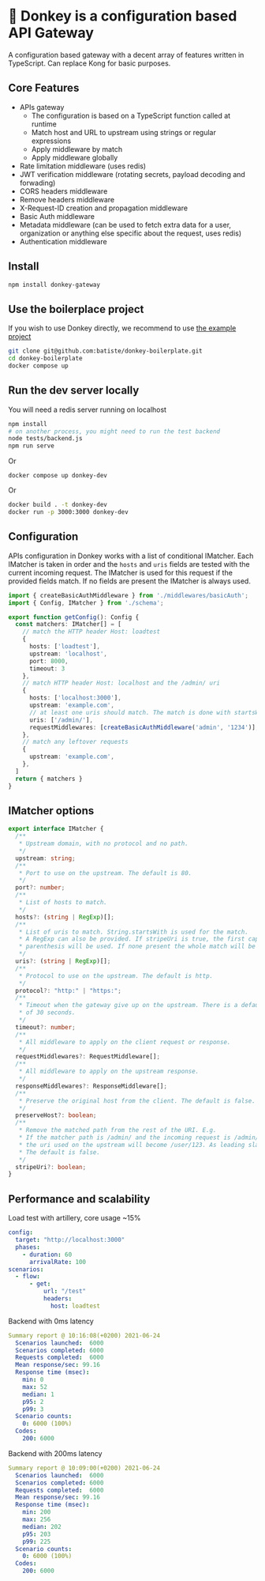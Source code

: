 # 🐴 Donkey is a configuration based API Gateway

A configuration based gateway with a decent array of features written in TypeScript.
Can replace Kong for basic purposes.

## Core Features

  * APIs gateway
    * The configuration is based on a TypeScript function called at runtime
    * Match host and URL to upstream using strings or regular expressions
    * Apply middleware by match
    * Apply middleware globally
  * Rate limitation middleware (uses redis)
  * JWT verification middleware (rotating secrets, payload decoding and forwading)
  * CORS headers middleware
  * Remove headers middleware
  * X-Request-ID creation and propagation middleware
  * Basic Auth middleware
  * Metadata middleware (can be used to fetch extra data for a user, organization or anything else specific about the request, uses redis)
  * Authentication middleware


## Install

```bash
npm install donkey-gateway
```

## Use the boilerplace project

If you wish to use Donkey directly, we recommend to use [the example project](https://github.com/batiste/donkey-boilerplate)

```bash
git clone git@github.com:batiste/donkey-boilerplate.git
cd donkey-boilerplate
docker compose up
```

## Run the dev server locally

You will need a redis server running on localhost

```bash
npm install
# on another process, you might need to run the test backend
node tests/backend.js
npm run serve
```

Or

```
docker compose up donkey-dev
```

Or

```bash
docker build . -t donkey-dev
docker run -p 3000:3000 donkey-dev
```

## Configuration

APIs configuration in Donkey works with a list of conditional IMatcher.
Each IMatcher is taken in order and the `hosts` and `uris` fields are tested with the current incoming request.
The IMatcher is used for this request if the provided fields match.
If no fields are present the IMatcher is always used.

```ts
import { createBasicAuthMiddleware } from './middlewares/basicAuth';
import { Config, IMatcher } from './schema';

export function getConfig(): Config {
  const matchers: IMatcher[] = [
    // match the HTTP header Host: loadtest
    {
      hosts: ['loadtest'],
      upstream: 'localhost',
      port: 8000,
      timeout: 3
    },
    // match HTTP header Host: localhost and the /admin/ uri
    {
      hosts: ['localhost:3000'],
      upstream: 'example.com',
      // at least one uris should match. The match is done with startsWith
      uris: ['/admin/'],
      requestMiddlewares: [createBasicAuthMiddleware('admin', '1234')],
    },
    // match any leftover requests
    {
      upstream: 'example.com',
    },
  ]
  return { matchers }
}
```

## IMatcher options

```ts
export interface IMatcher {
  /**
   * Upstream domain, with no protocol and no path.
   */
  upstream: string;
  /**
   * Port to use on the upstream. The default is 80.
   */
  port?: number;
  /**
   * List of hosts to match.
   */
  hosts?: (string | RegExp)[];
  /**
   * List of uris to match. String.startsWith is used for the match.
   * A RegExp can also be provided. If stripeUri is true, the first capturing
   * parenthesis will be used. If none present the whole match will be used.
   */
  uris?: (string | RegExp)[];
  /**
   * Protocol to use on the upstream. The default is http.
   */
  protocol?: "http:" | "https:";
  /**
   * Timeout when the gateway give up on the upstream. There is a default
   * of 30 seconds.
   */
  timeout?: number;
  /**
   * All middleware to apply on the client request or response.
   */
  requestMiddlewares?: RequestMiddleware[];
  /**
   * All middleware to apply on the upstream response.
   */
  responseMiddlewares?: ResponseMiddleware[];
  /**
   * Preserve the original host from the client. The default is false.
   */
  preserveHost?: boolean;
  /**
   * Remove the matched path from the rest of the URI. E.g.
   * If the matcher path is /admin/ and the incoming request is /admin/user/123
   * the uri used on the upstream will become /user/123. As leading slash is enforced.
   * The default is false.
   */
  stripeUri?: boolean;
}
```

## Performance and scalability

Load test with artillery, core usage ~15%

```yaml
config:
  target: "http://localhost:3000"
  phases:
    - duration: 60
      arrivalRate: 100
scenarios:
  - flow:
      - get:
          url: "/test"
          headers:
            host: loadtest
```

Backend with 0ms latency

```yaml
Summary report @ 10:16:08(+0200) 2021-06-24
  Scenarios launched:  6000
  Scenarios completed: 6000
  Requests completed:  6000
  Mean response/sec: 99.16
  Response time (msec):
    min: 0
    max: 52
    median: 1
    p95: 2
    p99: 3
  Scenario counts:
    0: 6000 (100%)
  Codes:
    200: 6000
```

Backend with 200ms latency

```yaml
Summary report @ 10:09:00(+0200) 2021-06-24
  Scenarios launched:  6000
  Scenarios completed: 6000
  Requests completed:  6000
  Mean response/sec: 99.16
  Response time (msec):
    min: 200
    max: 256
    median: 202
    p95: 203
    p99: 225
  Scenario counts:
    0: 6000 (100%)
  Codes:
    200: 6000
```


